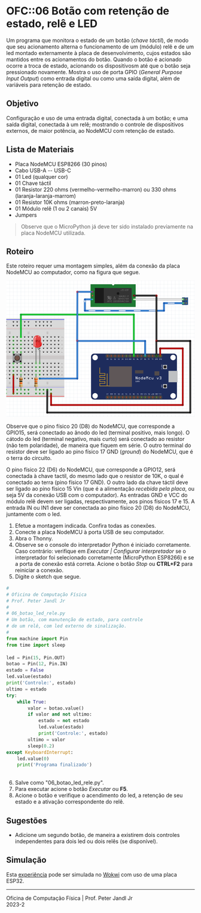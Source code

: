 # OFC::06 Botão com retenção de estado, relê e LED

Um programa que monitora o estado de um botão (*chave táctil*), de modo que seu acionamento alterna o funcionamento de um (módulo) relê e de um led montado externamente à placa de desenvolvimento, cujos estados são mantidos entre os acionamentos do botão. Quando o botão é acionado ocorre a troca de estado, acionando os dispositivosm até que o botão seja pressionado novamente. Mostra o uso de porta GPIO (*General Purpose Input Output*) como entrada digital ou como uma saída digital, além de variáveis para retenção de estado.

## Objetivo

Configuração e uso de uma entrada digital, conectada à um botão; e uma saída digital, conectada à um relê; mostrando o controle de dispositivos externos, de maior potência, ao NodeMCU com retenção de estado.

## Lista de Materiais

* Placa NodeMCU ESP8266 (30 pinos)
* Cabo USB-A -- USB-C
* 01 Led (qualquer cor)
* 01 Chave táctil
* 01 Resistor 220 ohms (vermelho-vermelho-marron) ou 330 ohms (laranja-laranja-marrom)
* 01 Resistor 10K ohms (marron-preto-laranja)
* 01 Módulo relê (1 ou 2 canais) 5V
* Jumpers

> Observe que o MicroPython já deve ter sido instalado previamente na placa NodeMCU utilizada.

## Roteiro

Este roteiro requer uma montagem simples, além da conexão da placa NodeMCU ao computador, como na figura que segue.

![Circuito 06 botão led relê](https://github.com/pjandl/ocf/blob/main/T-2023-2/figuras/06_botao_led_rele.png)

Observe que o pino físico 20 (D8) do NodeMCU, que corresponde a GPIO15, será conectado ao ânodo do led (terminal positivo, mais longo). O cátodo do led (terminal negativo, mais curto) será conectado ao resistor (não tem polaridade), de maneira que fiquem em série. O outro terminal do resistor deve ser ligado ao pino físico 17 GND (*ground*) do NodeMCU, que é o terra do circuito.

O pino físico 22 (D6) do NodeMCU, que corresponde a GPIO12, será conectada à chave tactil, do mesmo lado que o resistor de 10K, o qual é conectado ao terra (pino físico 17 GND). O outro lado da chave táctil deve ser ligado ao pino físico 15 Vin (que é a alimentação *recebida pela placa*, ou seja 5V da conexão USB com o computador). As entradas GND e VCC do módulo relê devem ser ligadas, respectivamente, aos pinos físicos 17 e 15. A entrada IN ou IN1 deve ser conectada ao pino físico 20 (D8) do NodeMCU, juntamente com o led.

1. Efetue a montagem indicada. Confira todas as conexões.
2. Conecte a placa NodeMCU à porta USB de seu computador.
3. Abra o Thonny.
4. Observe se o console do interpretador Python é iniciado corretamente. Caso contrário: verifique em *Executar | Configurar interpretador* se o interpretador foi selecionado corretamente (MicroPython ESP8266) e se a porta de conexão está correta. Acione o botão *Stop* ou **CTRL+F2** para reiniciar a conexão.
5. Digite o sketch que segue.

```python
#
# Oficina de Computação Física
# Prof. Peter Jandl Jr
#
# 06_botao_led_rele.py
# Um botão, com manutenção de estado, para controle
# de um relê, com led externo de sinalização.
#
from machine import Pin
from time import sleep

led = Pin(15, Pin.OUT)
botao = Pin(12, Pin.IN)
estado = False
led.value(estado)
print('Controle:', estado)
ultimo = estado
try:
    while True:
        valor = botao.value()
        if valor and not ultimo:
            estado = not estado
            led.value(estado)
            print('Controle:', estado)
        ultimo = valor
        sleep(0.2)
except KeyboardInterrupt:
    led.value(0)
    print('Programa finalizado')
		  
```

6. Salve como "06_botao_led_rele.py".
7. Para executar acione o botão *Executar* ou **F5**.
8. Acione o botão e verifique o acendimento do led, a retenção de seu estado e a ativação correspondente do relê.

## Sugestões

* Adicione um segundo botão, de maneira a existirem dois controles independentes para dois led ou dois relês (se disponível).

## Simulação

Esta [experiência](https://wokwi.com/projects/346322704191717972) pode ser simulada no [Wokwi](https://wokwi.com/projects/346322704191717972) com uso de uma placa ESP32.

---

Oficina de Computação Física | Prof. Peter Jandl Jr
<br/>2023-2
